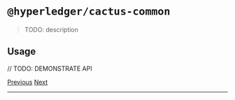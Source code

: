 `@hyperledger/cactus-common`
=======================================================================================

> TODO: description

Usage
--------------------------------------------

// TODO: DEMONSTRATE API

[Previous](cactus-cmd-api-server.md "@hyperledger/cactus-cmd-api-server") [Next](cactus-core.md "@hyperledger/cactus-core")

* * *
